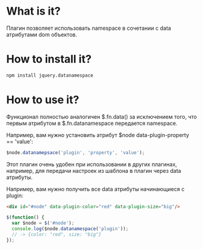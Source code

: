 # What is it?
Плагин позволяет использовать namespace в сочетании с data атрибутами dom объектов.

# How to install it?
```bash
npm install jquery.datanamespace
```

# How to use it?
Функционал полностью аналогичен $.fn.data() за исключением того, что первым атрибутом в $.fn.datanamespace передается namespace.
 
Например, вам нужно установить атрибут $node data-plugin-property == 'value':
```javascript
$node.datanamepsace('plugin', 'property', 'value');
```

Этот плагин очень удобен при использовании в других плагинах, например, для передачи настроек из шаблона в плагин через data атрибуты.
 
Например, вам нужно получить все data атрибуты начинающиеся с plugin:
```html
<div id="#node" data-plugin-color="red" data-plugin-size="big"/>
```

```javascript
$(function() {
  var $node = $('#node');
  console.log($node.datanamespace('plugin'));
  // -> {color: "red", size: "big"}
});
```
